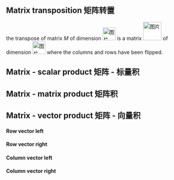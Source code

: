 ## Matrix transposition 矩阵转置
the transpose of matrix *M* of dimension <img width="35" alt="图片" src="https://user-images.githubusercontent.com/31954987/226236719-3fd90d9d-e830-4d0b-96c3-103fdf44d7b3.png"> is a matrix <img width="50" alt="图片" src="https://user-images.githubusercontent.com/31954987/226238392-3efea843-b9e2-4083-bd6f-cdaada59ec47.png"> of dimension <img width="35" alt="图片" src="https://user-images.githubusercontent.com/31954987/226237318-09d06105-a47f-43a8-a034-3aac4b12b256.png"> where the columns and rows have been flipped.




## Matrix - scalar product 矩阵 - 标量积
## Matrix - matrix product 矩阵积
## Matrix - vector product 矩阵 - 向量积
#### Row vector left
#### Row vector right
#### Column vector left
#### Column vector right
